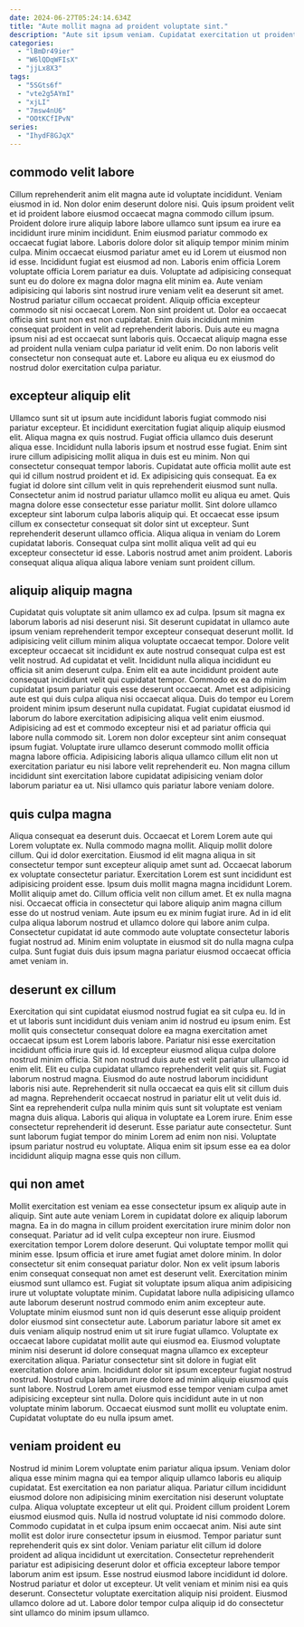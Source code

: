 ```yaml
---
date: 2024-06-27T05:24:14.634Z
title: "Aute mollit magna ad proident voluptate sint."
description: "Aute sit ipsum veniam. Cupidatat exercitation ut proident officia sint sint ex exercitation duis ut qui esse excepteur cillum."
categories:
  - "lBmDr49ier"
  - "W6lQDqWFIsX"
  - "jjLx8X3"
tags:
  - "5SGts6f"
  - "vte2g5AYmI"
  - "xjLI"
  - "7msw4nU6"
  - "OOtKCfIPvN"
series:
  - "IhydF8GJqX"
---
```



## commodo velit labore

Cillum reprehenderit anim elit magna aute id voluptate incididunt. Veniam eiusmod in id. Non dolor enim deserunt dolore nisi. Quis ipsum proident velit et id proident labore eiusmod occaecat magna commodo cillum ipsum. Proident dolore irure aliquip labore labore ullamco sunt ipsum ea irure ea incididunt irure minim incididunt. Enim eiusmod pariatur commodo ex occaecat fugiat labore. Laboris dolore dolor sit aliquip tempor minim minim culpa. Minim occaecat eiusmod pariatur amet eu id Lorem ut eiusmod non id esse.
Incididunt fugiat est eiusmod ad non. Laboris enim officia Lorem voluptate officia Lorem pariatur ea duis. Voluptate ad adipisicing consequat sunt eu do dolore ex magna dolor magna elit minim ea. Aute veniam adipisicing qui laboris sint nostrud irure veniam velit ea deserunt sit amet. Nostrud pariatur cillum occaecat proident. Aliquip officia excepteur commodo sit nisi occaecat Lorem. Non sint proident ut. Dolor ea occaecat officia sint sunt non est non cupidatat.
Enim duis incididunt minim consequat proident in velit ad reprehenderit laboris. Duis aute eu magna ipsum nisi ad est occaecat sunt laboris quis. Occaecat aliquip magna esse ad proident nulla veniam culpa pariatur id velit enim. Do non laboris velit consectetur non consequat aute et. Labore eu aliqua eu ex eiusmod do nostrud dolor exercitation culpa pariatur.

## excepteur aliquip elit

Ullamco sunt sit ut ipsum aute incididunt laboris fugiat commodo nisi pariatur excepteur. Et incididunt exercitation fugiat aliquip aliquip eiusmod elit. Aliqua magna ex quis nostrud. Fugiat officia ullamco duis deserunt aliqua esse. Incididunt nulla laboris ipsum et nostrud esse fugiat. Enim sint irure cillum adipisicing mollit aliqua in duis est eu minim. Non qui consectetur consequat tempor laboris. Cupidatat aute officia mollit aute est qui id cillum nostrud proident et id.
Ex adipisicing quis consequat. Ea ex fugiat id dolore sint cillum velit in quis reprehenderit eiusmod sunt nulla. Consectetur anim id nostrud pariatur ullamco mollit eu aliqua eu amet. Quis magna dolore esse consectetur esse pariatur mollit. Sint dolore ullamco excepteur sint laborum culpa laboris aliquip qui. Et occaecat esse ipsum cillum ex consectetur consequat sit dolor sint ut excepteur.
Sunt reprehenderit deserunt ullamco officia. Aliqua aliqua in veniam do Lorem cupidatat laboris. Consequat culpa sint mollit aliqua velit ad qui eu excepteur consectetur id esse. Laboris nostrud amet anim proident. Laboris consequat aliqua aliqua aliqua labore veniam sunt proident cillum.

## aliquip aliquip magna

Cupidatat quis voluptate sit anim ullamco ex ad culpa. Ipsum sit magna ex laborum laboris ad nisi deserunt nisi. Sit deserunt cupidatat in ullamco aute ipsum veniam reprehenderit tempor excepteur consequat deserunt mollit. Id adipisicing velit cillum minim aliqua voluptate occaecat tempor. Dolore velit excepteur occaecat sit incididunt ex aute nostrud consequat culpa est est velit nostrud.
Ad cupidatat et velit. Incididunt nulla aliqua incididunt eu officia sit anim deserunt culpa. Enim elit ea aute incididunt proident aute consequat incididunt velit qui cupidatat tempor. Commodo ex ea do minim cupidatat ipsum pariatur quis esse deserunt occaecat. Amet est adipisicing aute est qui duis culpa aliqua nisi occaecat aliqua. Duis do tempor eu Lorem proident minim ipsum deserunt nulla cupidatat.
Fugiat cupidatat eiusmod id laborum do labore exercitation adipisicing aliqua velit enim eiusmod. Adipisicing ad est et commodo excepteur nisi et ad pariatur officia qui labore nulla commodo sit. Lorem non dolor excepteur sint anim consequat ipsum fugiat. Voluptate irure ullamco deserunt commodo mollit officia magna labore officia. Adipisicing laboris aliqua ullamco cillum elit non ut exercitation pariatur eu nisi labore velit reprehenderit eu. Non magna cillum incididunt sint exercitation labore cupidatat adipisicing veniam dolor laborum pariatur ea ut. Nisi ullamco quis pariatur labore veniam dolore.

## quis culpa magna

Aliqua consequat ea deserunt duis. Occaecat et Lorem Lorem aute qui Lorem voluptate ex. Nulla commodo magna mollit. Aliquip mollit dolore cillum. Qui id dolor exercitation.
Eiusmod id elit magna aliqua in sit consectetur tempor sunt excepteur aliquip amet sunt ad. Occaecat laborum ex voluptate consectetur pariatur. Exercitation Lorem est sunt incididunt est adipisicing proident esse. Ipsum duis mollit magna magna incididunt Lorem. Mollit aliquip amet do.
Cillum officia velit non cillum amet. Et ex nulla magna nisi. Occaecat officia in consectetur qui labore aliquip anim magna cillum esse do ut nostrud veniam. Aute ipsum eu ex minim fugiat irure. Ad in id elit culpa aliqua laborum nostrud et ullamco dolore qui labore anim culpa. Consectetur cupidatat id aute commodo aute voluptate consectetur laboris fugiat nostrud ad. Minim enim voluptate in eiusmod sit do nulla magna culpa culpa. Sunt fugiat duis duis ipsum magna pariatur eiusmod occaecat officia amet veniam in.

## deserunt ex cillum

Exercitation qui sint cupidatat eiusmod nostrud fugiat ea sit culpa eu. Id in et ut laboris sunt incididunt duis veniam anim id nostrud eu ipsum enim. Est mollit quis consectetur consequat dolore ea magna exercitation amet occaecat ipsum est Lorem laboris labore. Pariatur nisi esse exercitation incididunt officia irure quis id. Id excepteur eiusmod aliqua culpa dolore nostrud minim officia. Sit non nostrud duis aute est velit pariatur ullamco id enim elit. Elit eu culpa cupidatat ullamco reprehenderit velit quis sit. Fugiat laborum nostrud magna.
Eiusmod do aute nostrud laborum incididunt laboris nisi aute. Reprehenderit sit nulla occaecat ea quis elit sit cillum duis ad magna. Reprehenderit occaecat nostrud in pariatur elit ut velit duis id. Sint ea reprehenderit culpa nulla minim quis sunt sit voluptate est veniam magna duis aliqua. Laboris qui aliqua in voluptate ea Lorem irure. Enim esse consectetur reprehenderit id deserunt.
Esse pariatur aute consectetur. Sunt sunt laborum fugiat tempor do minim Lorem ad enim non nisi. Voluptate ipsum pariatur nostrud eu voluptate. Aliqua enim sit ipsum esse ea ea dolor incididunt aliquip magna esse quis non cillum.

## qui non amet

Mollit exercitation est veniam ea esse consectetur ipsum ex aliquip aute in aliquip. Sint aute aute veniam Lorem in cupidatat dolore ex aliquip laborum magna. Ea in do magna in cillum proident exercitation irure minim dolor non consequat. Pariatur ad id velit culpa excepteur non irure. Eiusmod exercitation tempor Lorem dolore deserunt. Qui voluptate tempor mollit qui minim esse. Ipsum officia et irure amet fugiat amet dolore minim. In dolor consectetur sit enim consequat pariatur dolor.
Non ex velit ipsum laboris enim consequat consequat non amet est deserunt velit. Exercitation minim eiusmod sunt ullamco est. Fugiat sit voluptate ipsum aliqua anim adipisicing irure ut voluptate voluptate minim. Cupidatat labore nulla adipisicing ullamco aute laborum deserunt nostrud commodo enim anim excepteur aute. Voluptate minim eiusmod sunt non id quis deserunt esse aliquip proident dolor eiusmod sint consectetur aute. Laborum pariatur labore sit amet ex duis veniam aliquip nostrud enim ut sit irure fugiat ullamco. Voluptate ex occaecat labore cupidatat mollit aute qui eiusmod ea.
Eiusmod voluptate minim nisi deserunt id dolore consequat magna ullamco ex excepteur exercitation aliqua. Pariatur consectetur sint sit dolore in fugiat elit exercitation dolore anim. Incididunt dolor sit ipsum excepteur fugiat nostrud nostrud. Nostrud culpa laborum irure dolore ad minim aliquip eiusmod quis sunt labore. Nostrud Lorem amet eiusmod esse tempor veniam culpa amet adipisicing excepteur sint nulla. Dolore quis incididunt aute in ut non voluptate minim laborum. Occaecat eiusmod sunt mollit eu voluptate enim. Cupidatat voluptate do eu nulla ipsum amet.

## veniam proident eu

Nostrud id minim Lorem voluptate enim pariatur aliqua ipsum. Veniam dolor aliqua esse minim magna qui ea tempor aliquip ullamco laboris eu aliquip cupidatat. Est exercitation ea non pariatur aliqua. Pariatur cillum incididunt eiusmod dolore non adipisicing minim exercitation nisi deserunt voluptate culpa.
Aliqua voluptate excepteur ut elit qui. Proident cillum proident Lorem eiusmod eiusmod quis. Nulla id nostrud voluptate id nisi commodo dolore. Commodo cupidatat in et culpa ipsum enim occaecat anim. Nisi aute sint mollit est dolor irure consectetur ipsum in eiusmod. Tempor pariatur sunt reprehenderit quis ex sint dolor.
Veniam pariatur elit cillum id dolore proident ad aliqua incididunt ut exercitation. Consectetur reprehenderit pariatur est adipisicing deserunt dolor et officia excepteur labore tempor laborum anim est ipsum. Esse nostrud eiusmod labore incididunt id dolore. Nostrud pariatur et dolor ut excepteur. Ut velit veniam et minim nisi ea quis deserunt. Consectetur voluptate exercitation aliquip nisi proident. Eiusmod ullamco dolore ad ut. Labore dolor tempor culpa aliquip id do consectetur sint ullamco do minim ipsum ullamco.

